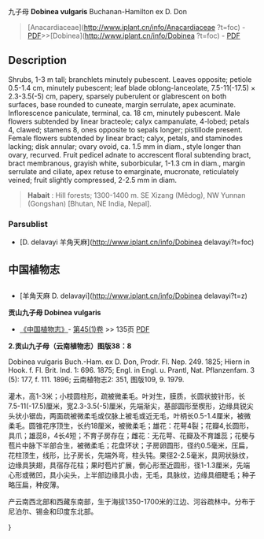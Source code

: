 九子母 **Dobinea vulgaris** Buchanan-Hamilton ex D. Don

> [Anacardiaceae](http://www.iplant.cn/info/Anacardiaceae ?t=foc) - [PDF](http://iplant.cn/foc/pdf/Anacardiaceae.pdf)>>[Dobinea](http://www.iplant.cn/info/Dobinea ?t=foc) - [PDF](http://www.iplant.cn/foc/pdf/Dobinea.pdf)

## Description

Shrubs, 1-3 m tall; branchlets minutely pubescent. Leaves opposite; petiole 0.5-1.4 cm, minutely pubescent; leaf blade oblong-lanceolate, 7.5-11(-17.5) × 2.3-3.5(-5) cm, papery, sparsely puberulent or glabrescent on both surfaces, base rounded to cuneate, margin serrulate, apex acuminate. Inflorescence paniculate, terminal, ca. 18 cm, minutely pubescent. Male flowers subtended by linear bracteole; calyx campanulate, 4-lobed; petals 4, clawed; stamens 8, ones opposite to sepals longer; pistillode present. Female flowers subtended by linear bract; calyx, petals, and staminodes lacking; disk annular; ovary ovoid, ca. 1.5 mm in diam., style longer than ovary, recurved. Fruit pedicel adnate to accrescent floral subtending bract, bract membranous, grayish white, suborbicular, 1-1.3 cm in diam., margin serrulate and ciliate, apex retuse to emarginate, mucronate, reticulately veined; fruit slightly compressed, 2-2.5 mm in diam.

> **Habait** : 
> Hill forests; 1300-1400 m. SE Xizang (Mêdog), NW Yunnan (Gongshan) [Bhutan, NE India, Nepal].

### Parsublist

* [D.  delavayi  羊角天麻](http://www.iplant.cn/info/Dobinea delavayi?t=foc)

## 中国植物志

## 
* [羊角天麻  D.  delavayi](http://www.iplant.cn/info/Dobinea delavayi?t=z)

**贡山九子母 Dobinea vulgaris**

* [《中国植物志》](http://www.iplant.cn/frps)- [第45(1)卷](http://www.iplant.cn/frps/vol/45(1)) >> 135页 [PDF](http://www.iplant.cn/frps/pdf/45(1)/135.PDF)

**2.贡山九子母（云南植物志）图版38：8**

Dobinea vulgaris Buch.-Ham. ex D. Don, Prodr. Fl. Nep. 249. 1825; Hiern in Hook. f. Fl. Brit. Ind. 1: 696. 1875; Engl. in Engl. u. Prantl, Nat. Pflanzenfam. 3 (5): 177, f. 111. 1896; 云南植物志2: 351, 图版109, 9. 1979.

灌木，高1-3米；小枝圆柱形，疏被微柔毛。叶对生，膜质，长圆状披针形，长7.5-11(-17.5)厘米，宽2.3-3.5(-5)厘米，先端渐尖，基部圆形至楔形，边缘具锐尖头状小锯齿，两面疏被微柔毛或仅脉上被毛或近无毛，叶柄长0.5-1.4厘米，被微柔毛。圆锥花序顶生，长约18厘米，被微柔毛；雄花：花萼4裂；花瓣4,长圆形，具爪；雄蕊8，4长4短；不育子房存在；雌花：无花萼、花瓣及不育雄蕊；花梗与苞片中脉下半部合生，被微柔毛；花盘环状；子房卵圆形，径约0.5毫米，压扁，花柱顶生，线形，比子房长，先端外弯，柱头钝。果径2-2.5毫米，具网状脉纹，边缘具狭翅，具宿存花柱；果时苞片扩展，倒心形至近圆形，径1-1.3厘米，先端心形或微凹，具小尖头，上半部边缘具小齿，无毛，具脉纹，边缘具细睫毛；种子略压扁，种皮薄。

产云南西北部和西藏东南部，生于海拔1350-1700米的江边、河谷疏林中。分布于尼泊尔、锡金和印度东北部。

}